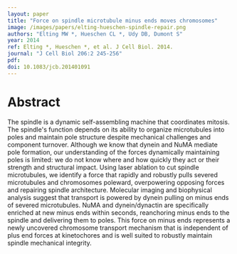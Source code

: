 ```yaml
---
layout: paper
title: "Force on spindle microtubule minus ends moves chromosomes"
image: /images/papers/elting-hueschen-spindle-repair.png
authors: "Elting MW *, Hueschen CL *, Udy DB, Dumont S"
year: 2014
ref: Elting *, Hueschen *, et al. J Cell Biol. 2014. 
journal: "J Cell Biol 206:2 245-256"
pdf: 
doi: 10.1083/jcb.201401091
---
```


# Abstract

The spindle is a dynamic self-assembling machine that coordinates mitosis. The spindle's function depends on its ability to organize microtubules into poles and maintain pole structure despite mechanical challenges and component turnover. Although we know that dynein and NuMA mediate pole formation, our understanding of the forces dynamically maintaining poles is limited: we do not know where and how quickly they act or their strength and structural impact. Using laser ablation to cut spindle microtubules, we identify a force that rapidly and robustly pulls severed microtubules and chromosomes poleward, overpowering opposing forces and repairing spindle architecture. Molecular imaging and biophysical analysis suggest that transport is powered by dynein pulling on minus ends of severed microtubules. NuMA and dynein/dynactin are specifically enriched at new minus ends within seconds, reanchoring minus ends to the spindle and delivering them to poles. This force on minus ends represents a newly uncovered chromosome transport mechanism that is independent of plus end forces at kinetochores and is well suited to robustly maintain spindle mechanical integrity.